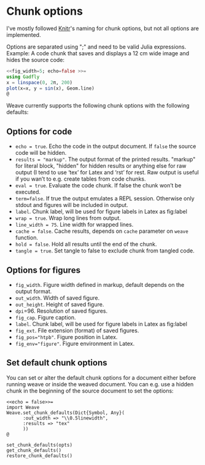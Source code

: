 # Chunk options

I've mostly followed [Knitr](http://yihui.name/knitr/options)'s naming for chunk options, but not all options are implemented.

Options are separated using ";" and need to be valid Julia expressions. Example: A code chunk that saves and displays a 12 cm wide image and hides the source code:

```julia
<<fig_width=5; echo=false >>=
using Gadfly
x = linspace(0, 2π, 200)
plot(x=x, y = sin(x), Geom.line)
@
```

Weave currently supports the following chunk options with the following defaults:

## Options for code

* `echo = true`. Echo the code in the output document. If `false` the source code will be hidden.
* `results = "markup"`. The output format of the printed results. "markup" for literal block, "hidden" for hidden results or anything else for raw output (I tend to use ‘tex’ for Latex and ‘rst’ for rest. Raw output is useful if you wan’t to e.g. create tables from code chunks.
* `eval = true`. Evaluate the code chunk. If false the chunk won’t be executed.
* `term=false`. If true the output emulates a REPL session. Otherwise only stdout and figures will be included in output.
* `label`. Chunk label, will be used for figure labels in Latex as fig:label
* `wrap = true`. Wrap long lines from output.
* `line_width = 75`. Line width for wrapped lines.
* `cache = false`. Cache results, depends on `cache` parameter on `weave` function.
* `hold = false`. Hold all results until the end of the chunk.
* `tangle = true`. Set tangle to false to exclude chunk from tangled code.

## Options for figures

* `fig_width`. Figure width defined in markup, default depends on the output format.
* `out_width`. Width of saved figure.
* `out_height`. Height of saved figure.
* `dpi`=96. Resolution of saved figures.
* `fig_cap`. Figure caption.
* `label`. Chunk label, will be used for figure labels in Latex as fig:label
* `fig_ext`. File extension (format) of saved figures.
* `fig_pos="htpb"`. Figure position in Latex.  
* `fig_env="figure"`. Figure environment in Latex.


## Set default chunk options

You can set or alter the default chunk options for a document either before
running weave or inside the weaved document. You can e.g. use a hidden chunk
in the beginning of the source document to set the options:

```
<<echo = false>>=
import Weave
Weave.set_chunk_defaults(Dict{Symbol, Any}(
      :out_width => "\\0.5linewidth",
      :results => "tex"
      ))
@
```


```@docs
set_chunk_defaults(opts)
get_chunk_defaults()
restore_chunk_defaults()
```

